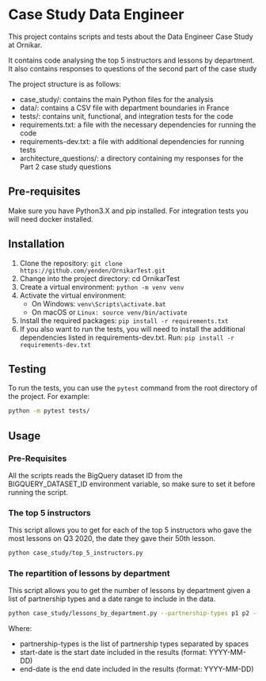 # Case Study Data Engineer

This project contains scripts and tests about the Data Engineer Case Study at Ornikar.

It contains code analysing the top 5 instructors and lessons by department. It also contains responses to questions of
the second part of the case study

The project structure is as follows:

- case_study/: contains the main Python files for the analysis
- data/: contains a CSV file with department boundaries in France
- tests/: contains unit, functional, and integration tests for the code
- requirements.txt: a file with the necessary dependencies for running the code
- requirements-dev.txt: a file with additional dependencies for running tests
- architecture_questions/: a directory containing my responses for the Part 2 case study questions

## Pre-requisites

Make sure you have Python3.X and pip installed. For integration tests you will need docker installed.

## Installation

1. Clone the repository: `git clone https://github.com/yenden/OrnikarTest.git`
2. Change into the project directory: cd OrnikarTest
3. Create a virtual environment: `python -m venv venv`
4. Activate the virtual environment:
    - On Windows: `venv\Scripts\activate.bat`
    - On macOS or `Linux: source venv/bin/activate`
5. Install the required packages: `pip install -r requirements.txt`
6. If you also want to run the tests, you will need to install the additional dependencies listed in
   requirements-dev.txt. Run: `pip install -r requirements-dev.txt`

## Testing

To run the tests, you can use the `pytest` command from the root directory of the project. For example:

```bash
python -m pytest tests/
```

## Usage

### Pre-Requisites
All the scripts reads the BigQuery dataset ID from the BIGQUERY_DATASET_ID environment variable, so make sure to set it before running the script.

### The top 5 instructors
This script allows you to get for each of the top 5 instructors who gave the most lessons on Q3 2020, the date they gave their 50th lesson.
```bash
python case_study/top_5_instructors.py
```
### The repartition of lessons by department

This script allows you to get the number of lessons by department given a list of partnership types and a date range to
include in the data.

```bash
python case_study/lessons_by_department.py --partnership-types p1 p2 --start-date 2020-07-01 --end-date 2020-08-01
```
Where:
- partnership-types is the list of partnership types separated by spaces
- start-date is the start date included in the results (format: YYYY-MM-DD)
- end-date is the end date included in the results (format: YYYY-MM-DD)
